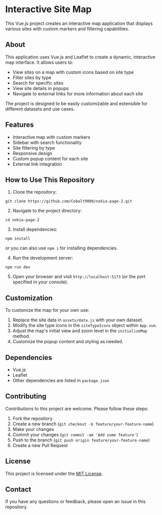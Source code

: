 # Interactive Site Map

This Vue.js project creates an interactive map application that displays various sites with custom markers and filtering capabilities.

## About

This application uses Vue.js and Leaflet to create a dynamic, interactive map interface. It allows users to:

- View sites on a map with custom icons based on site type
- Filter sites by type
- Search for specific sites
- View site details in popups
- Navigate to external links for more information about each site

The project is designed to be easily customizable and extensible for different datasets and use cases.

## Features

- Interactive map with custom markers
- Sidebar with search functionality
- Site filtering by type
- Responsive design
- Custom popup content for each site
- External link integration

## How to Use This Repository

1. Clone the repository:

```
git clone https://github.com/Cobalt9000/nokia-page-2.git
```

2. Navigate to the project directory:

```
cd nokia-page-2
```

3. Install dependencies:

```
npm install
```
or you can also use ```npm i``` for installing dependencies.

4. Run the development server:

```
npm run dev
```

5. Open your browser and visit `http://localhost:5173` (or the port specified in your console).

## Customization

To customize the map for your own use:

1. Replace the site data in `assets/data.js` with your own dataset.
2. Modify the site type icons in the `siteTypeIcons` object within `App.vue`.
3. Adjust the map's initial view and zoom level in the `initializeMap` method.
4. Customize the popup content and styling as needed.

## Dependencies

- Vue.js
- Leaflet
- Other dependencies are listed in `package.json`

## Contributing

Contributions to this project are welcome. Please follow these steps:

1. Fork the repository
2. Create a new branch (`git checkout -b feature/your-feature-name`)
3. Make your changes
4. Commit your changes (`git commit -am 'Add some feature'`)
5. Push to the branch (`git push origin feature/your-feature-name`)
6. Create a new Pull Request

## License

This project is licensed under the [MIT License](LICENSE).

## Contact

If you have any questions or feedback, please open an issue in this repository.